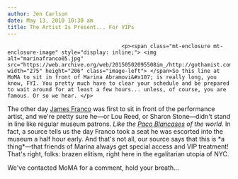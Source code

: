 ```yaml
---
author: Jen Carlson
date: May 13, 2010 10:30 am
title: The Artist Is Present... For VIPs
---
```


	
										<p><span class="mt-enclosure mt-enclosure-image" style="display: inline;"> <img alt="marinafranco05.jpg" src="https://web.archive.org/web/20150502095508im_/http://gothamist.com/attachments/arts_jen/marinafranco05.jpg" width="275" height="206" class="image-left"> </span>So this line at MoMA to sit in front of Marina Abramovi&#x107; is really long, you know, FYI. You pretty much have to clear your schedule and be prepared to wait around for at least a few hours... unless, of course, you are famous. Or so we hear. </p>

<p>The other day <a href="https://web.archive.org/web/20150502095508/http://gothamist.com/2010/05/10/franco_3.php">James Franco</a> was first to sit in front of the performance artist, and we&apos;re pretty sure he&#x2014;or Lou Reed, or Sharon Stone&#x2014;didn&apos;t stand in line like regular museum patrons. <em>Like the <a href="https://web.archive.org/web/20150502095508/http://gothamist.com/2010/05/11/marina_2.php">Paco Blancases</a> of the world.</em> In fact, a source tells us the day Franco took a seat he was escorted into the museum a half hour early. And that&apos;s not all, our source says that this is *a thing*&#x2014;that friends of Marina always get special access and VIP treatment! That&apos;s right, folks: brazen elitism, right here in the egalitarian utopia of NYC. </p>

<p>We&apos;ve contacted MoMA for a comment, hold your breath...</p>					
										
									
				